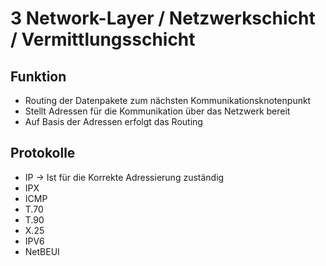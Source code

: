 # 3 Network-Layer / Netzwerkschicht / Vermittlungsschicht

## Funktion

+ Routing der Datenpakete zum nächsten Kommunikationsknotenpunkt
+ Stellt Adressen für die Kommunikation über das Netzwerk bereit
+ Auf Basis der Adressen erfolgt das Routing


## Protokolle
+ IP -> Ist für die Korrekte Adressierung zuständig
+ IPX
+ ICMP
+ T.70
+ T.90
+ X.25
+ IPV6
+ NetBEUI